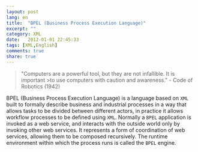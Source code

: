 ```yaml
---
layout: post
lang: en
title:  "BPEL (Business Process Execution Language)"
excerpt: ""
category: XML
date:   2012-01-01 22:45:33
tags: [XML,English]
comments: true
share: true
---
```


>"Computers are a powerful tool, but they are not infallible. It is important >to use computers with caution and awareness." - Code of Robotics (1942)

BPEL (Business Process Execution Language) is a language based on `XML` built to formally describe business and industrial processes in a way that allows tasks to be divided between different actors, in practice it allows workflow processes to be defined using `XML`.
Normally a `BPEL` application is invoked as a web service, and interacts with the outside world only by invoking other web services. 
It represents a form of coordination of web services, allowing them to be composed recursively. 
The runtime environment within which the process runs is called the `BPEL` engine.

